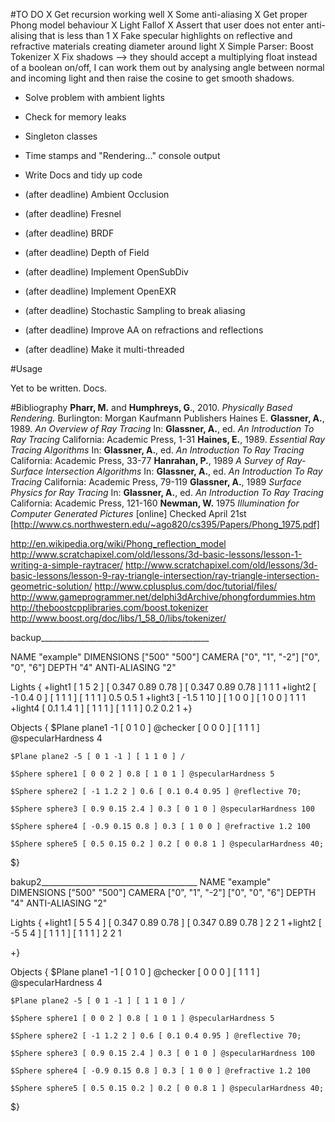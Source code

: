 #TO DO
X Get recursion working well
X Some anti-aliasing
X Get proper Phong model behaviour
X Light Fallof
X Assert that user does not enter anti-alising that is less than 1
X Fake specular highlights on reflective and refractive materials creating diameter around light
X Simple Parser: Boost Tokenizer
X Fix shadows --> they should accept a multiplying float instead of a boolean on/off, I can
  work them out by analysing angle between normal and incoming light and then raise the cosine
  to get smooth shadows.
- Solve problem with ambient lights
- Check for memory leaks
- Singleton classes
- Time stamps and "Rendering..." console output
- Write Docs and tidy up code

- (after deadline) Ambient Occlusion
- (after deadline) Fresnel
- (after deadline) BRDF
- (after deadline) Depth of Field
- (after deadline) Implement OpenSubDiv
- (after deadline) Implement OpenEXR
- (after deadline) Stochastic Sampling to break aliasing
- (after deadline) Improve AA on refractions and reflections
- (after deadline) Make it multi-threaded

#Usage

Yet to be written. Docs.

#Bibliography
**Pharr, M.** and **Humphreys, G**., 2010. *Physically Based Rendering.* Burlington: Morgan Kaufmann Publishers Haines E.
**Glassner, A.**, 1989. *An Overview of Ray Tracing* In: **Glassner, A.**, ed. *An Introduction To Ray Tracing* California: Academic Press, 1-31
**Haines, E.**, 1989. *Essential Ray Tracing Algorithms* In: **Glassner, A.**, ed. *An Introduction To Ray Tracing* California: Academic Press, 33-77
**Hanrahan, P.**, 1989 *A Survey of Ray-Surface Intersection Algorithms* In: **Glassner, A.**, ed. *An Introduction To Ray Tracing* California: Academic Press, 79-119
**Glassner, A.**, 1989 *Surface Physics for Ray Tracing* In: **Glassner, A.**, ed. *An Introduction To Ray Tracing* California: Academic Press, 121-160
**Newman, W.** 1975 *Illumination for Computer Generated Pictures* [online] Checked April 21st [http://www.cs.northwestern.edu/~ago820/cs395/Papers/Phong_1975.pdf]

http://en.wikipedia.org/wiki/Phong_reflection_model
http://www.scratchapixel.com/old/lessons/3d-basic-lessons/lesson-1-writing-a-simple-raytracer/
http://www.scratchapixel.com/old/lessons/3d-basic-lessons/lesson-9-ray-triangle-intersection/ray-triangle-intersection-geometric-solution/
http://www.cplusplus.com/doc/tutorial/files/
http://www.gameprogrammer.net/delphi3dArchive/phongfordummies.htm
http://theboostcpplibraries.com/boost.tokenizer
http://www.boost.org/doc/libs/1_58_0/libs/tokenizer/


backup__________________________________________

NAME "example" DIMENSIONS ["500" "500"]
CAMERA ["0", "1", "-2"] ["0", "0", "6"]
DEPTH "4" ANTI-ALIASING "2"

Lights
{
    +light1 [ 1 5 2 ] [ 0.347 0.89 0.78 ] [ 0.347 0.89 0.78 ] 1 1 1
    +light2 [ -1 0.4 0 ] [ 1 1 1 ] [ 1 1 1 ] 0.5 0.5 1
    +light3 [ -1.5 1 10 ] [ 1 0 0 ] [ 1 0 0 ] 1 1 1
    +light4 [ 0.1 1.4 1 ] [ 1 1 1 ] [ 1 1 1 ] 0.2 0.2 1
+}

Objects
{
    $Plane plane1 -1 [ 0 1 0 ] @checker [ 0 0 0 ] [ 1 1 1 ] @specularHardness 4

    $Plane plane2 -5 [ 0 1 -1 ] [ 1 1 0 ] /

    $Sphere sphere1 [ 0 0 2 ] 0.8 [ 1 0 1 ] @specularHardness 5

    $Sphere sphere2 [ -1 1.2 2 ] 0.6 [ 0.1 0.4 0.95 ] @reflective 70;

    $Sphere sphere3 [ 0.9 0.15 2.4 ] 0.3 [ 0 1 0 ] @specularHardness 100

    $Sphere sphere4 [ -0.9 0.15 0.8 ] 0.3 [ 1 0 0 ] @refractive 1.2 100

    $Sphere sphere5 [ 0.5 0.15 0.2 ] 0.2 [ 0 0.8 1 ] @specularHardness 40;
$}

bakup2_______________________________________
NAME "example" DIMENSIONS ["500" "500"]
CAMERA ["0", "1", "-2"] ["0", "0", "6"]
DEPTH "4" ANTI-ALIASING "2"

Lights
{
    +light1 [ 5 5 4 ] [ 0.347 0.89 0.78 ] [ 0.347 0.89 0.78 ] 2 2 1
    +light2 [ -5 5 4 ] [ 1 1 1 ] [ 1 1 1 ] 2 2 1

+}

Objects
{
    $Plane plane1 -1 [ 0 1 0 ] @checker [ 0 0 0 ] [ 1 1 1 ] @specularHardness 4

    $Plane plane2 -5 [ 0 1 -1 ] [ 1 1 0 ] /

    $Sphere sphere1 [ 0 0 2 ] 0.8 [ 1 0 1 ] @specularHardness 5

    $Sphere sphere2 [ -1 1.2 2 ] 0.6 [ 0.1 0.4 0.95 ] @reflective 70;

    $Sphere sphere3 [ 0.9 0.15 2.4 ] 0.3 [ 0 1 0 ] @specularHardness 100

    $Sphere sphere4 [ -0.9 0.15 0.8 ] 0.3 [ 1 0 0 ] @refractive 1.2 100

    $Sphere sphere5 [ 0.5 0.15 0.2 ] 0.2 [ 0 0.8 1 ] @specularHardness 40;
$}

